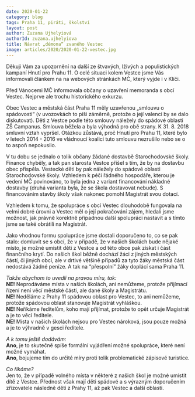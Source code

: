 ```yaml
---
date: 2020-01-22
category: blog
tags: Praha 11, piráti, školství
layout: post
author: Zuzana Ujhelyiová
authorId: zuzana.ujhelyiova
title: Návrat „démona“ zvaného Vestec
image: articles/2020/2020-01-22-vestec.jpg
---
```


Děkuji Vám za upozornění na další ze štvavých, lživých a populistických kampaní Hnutí pro Prahu 11. O celé situaci kolem Vestce jsme Vás informovali článkem na na webových stránkách MČ, který vyjde i v Klíči.

Před Vánocemi MČ informovala občany o uzavření memoranda s obcí Vestec. Nejprve ale trochu historického exkurzu.

Obec Vestec a městská část Praha 11 měly uzavřenou „smlouvu o spádovosti“ (v uvozovkách to píši záměrně, protože o její valenci by se dalo diskutovat). Děti z Vestce podle této smlouvy náležely do spádové oblasti ZŠ Campanus. Smlouva běžela a byla výhodná pro obě strany. K 31. 8. 2018 smluvní vztah vypršel. Otázkou zůstává, proč Hnutí pro Prahu 11, které bylo v letech 2014 - 2016 ve vládnoucí koalici tuto smlouvu nezrušilo nebo se o to aspoň nepokusilo.

V tu dobu se jednalo o tolik občany žádané dostavbě Starochodovské školy. Finance chyběly, a tak pan starosta Vestce přišel s tím, že by na dostavbu obec přispěla. Vestecké děti by pak náležely do spádové oblasti Starochodovské školy. Vzhledem k péči řádného hospodáře, kterou je vedení MČ povinováno, to byla jedna z variant financování nákladné dostavby (druhá varianta byla, že se škola dostavovat nebude). S financováním stavby školy však nakonec pomohl Magistrát svou dotací.

Vzhledem k tomu, že spolupráce s obcí Vestec dlouhodobě fungovala na velmi dobré úrovni a Vestec měl o její pokračování zájem, hledali jsme možnost, jak právně korektně případnou další spolupráci nastavit a s tímto jsme se také obrátili na Magistrát.

Jako vhodnou formu spolupráce jsme dostali doporučeno to, co se pak stalo: domluvit se s obcí, že v případě, že v našich školách bude nějaké místo, je možné umístit děti z Vestce a od této obce pak získat i část finančního krytí.
Do našich škol běžně dochází žáci z jiných městských částí, či jiných obcí, ale v drtivé většině případů za tyto žáky městská část nedostává žádné peníze. A tak na “přespolní” žáky doplácí sama Praha 11.


*Takže abychom to uvedli na pravou míru, tak:*<br>
**NE!** Neprodáváme místa v našich školách, ani nemůžeme, protože přijímací řízení není věcí městské části, ale dané školy a Magistrátu.<br>
**NE!** Neděláme z Prahy 11 spádovou oblast pro Vestec, to ani nemůžeme, protože spádovou oblast stanovuje Magistrát vyhláškou.<br>
**NE!** Neříkáme ředitelům, koho mají přijímat, protože to opět určuje Magistrát a je to věcí ředitele.<br>
**NE!** Místa v našich školách nejsou pro Vestec nároková, jsou pouze možná a je to výhradně v gesci ředitele.<br>
 
*A k tomu ještě dodávám:*<br>
**Ano**, je to skutečně spíše formální vyjádření možné spolupráce, které není možné vymáhat.<br>
**Ano**, bojujeme tím do určité míry proti tolik problematické zápisové turistice.<br>
 
*Co říkáme?*<br>
Jen to, že v případě volného místa v některé z našich škol je možné umístit dítě z Vestce. Přednost však mají děti spádové a s výrazným doporučením zřizovatele následně děti z Prahy 11, až pak Vestec a další oblasti.
